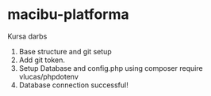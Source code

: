 # macibu-platforma
Kursa darbs
1. Base structure and git setup
2. Add git token.
3. Setup Database and config.php using composer require vlucas/phpdotenv
4. Database connection successful!